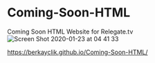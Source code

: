 # Coming-Soon-HTML
Coming Soon HTML Website for Relegate.tv
![Screen Shot 2020-01-23 at 04 41 33](https://user-images.githubusercontent.com/31419720/72949885-af170200-3d9a-11ea-9434-0e9f57d1b7e3.png)

https://berkayclik.github.io/Coming-Soon-HTML/
